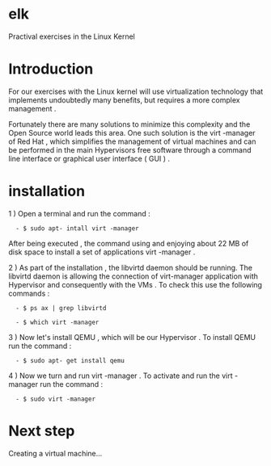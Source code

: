 elk
===

Practival exercises in the Linux Kernel

Introduction
===========

For our exercises with the Linux kernel will use virtualization technology that implements undoubtedly many benefits, but requires a more complex management . 

Fortunately there are many solutions to minimize this complexity and the Open Source world leads this area. One such solution is the virt -manager of Red Hat , which simplifies the management of virtual machines and can be performed in the main Hypervisors free software through a command line interface or graphical user interface ( GUI ) .

installation
=========

1 ) Open a terminal and run the command :

      - $ sudo apt- intall virt -manager

After being executed , the command using and enjoying about 22 MB of disk space to install a set of applications virt -manager .

2 ) As part of the installation , the libvirtd daemon should be running. The libvirtd daemon is allowing the connection of virt-manager application with Hypervisor and consequently with the VMs . To check this use the following commands :

      - $ ps ax | grep libvirtd

      - $ which virt -manager

3 ) Now let's install QEMU , which will be our Hypervisor . To install QEMU run the command :

      - $ sudo apt- get install qemu

4 ) Now we turn and run virt -manager . To activate and run the virt -manager run the command :

      - $ sudo virt -manager
      
Next step
=========

Creating a virtual machine...
